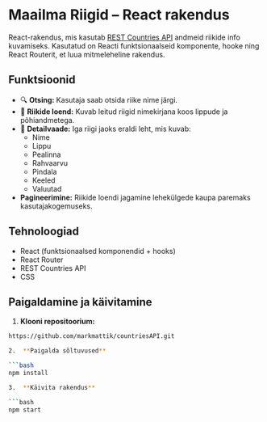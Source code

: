 # Maailma Riigid – React rakendus

React-rakendus, mis kasutab [REST Countries API](https://restcountries.com/) andmeid riikide info kuvamiseks. Kasutatud on Reacti funktsionaalseid komponente, hooke ning React Routerit, et luua mitmeleheline rakendus.

## Funktsioonid

- 🔍 **Otsing:** Kasutaja saab otsida riike nime järgi.
- 📄 **Riikide loend:** Kuvab leitud riigid nimekirjana koos lippude ja põhiandmetega.
- 🔗 **Detailvaade:** Iga riigi jaoks eraldi leht, mis kuvab:
  - Nime
  - Lippu
  - Pealinna
  - Rahvaarvu
  - Pindala
  - Keeled
  - Valuutad
- **Pagineerimine:** Riikide loendi jagamine lehekülgede kaupa paremaks kasutajakogemuseks.


## Tehnoloogiad

- React (funktsionaalsed komponendid + hooks)
- React Router
- REST Countries API
- CSS

## Paigaldamine ja käivitamine

1.  **Klooni repositoorium:**

```bash
https://github.com/markmattik/countriesAPI.git

2.  **Paigalda sõltuvused**

```bash
npm install

3.  **Käivita rakendus**

```bash
npm start

